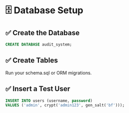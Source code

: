 # 🗄️ Database Setup

## ✅ Create the Database

```sql
CREATE DATABASE audit_system;
```

## ✅ Create Tables

Run your schema.sql or ORM migrations.

## ✅ Insert a Test User

```sql
INSERT INTO users (username, password)
VALUES ('admin', crypt('admin123', gen_salt('bf')));
```